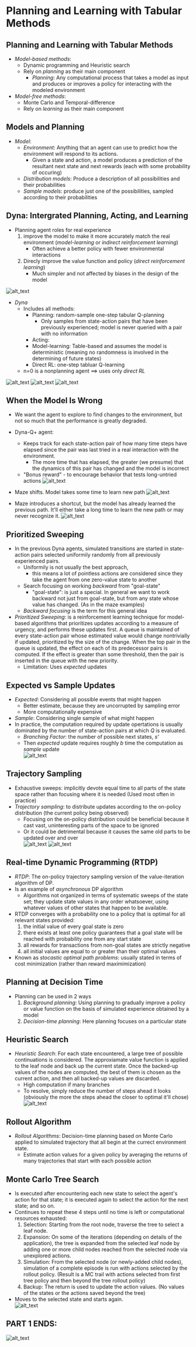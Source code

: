 # __Planning and Learning with Tabular Methods__

## **Planning and Learning with Tabular Methods**
- *Model-based methods*: 
    - Dynamic programming and Heuristic search
    - Rely on *planning* as their main component
        - *Planning*: Any computational process that takes a model as input and produces or improves a policy for interacting with the modeled environment
- *Model-free methods*:
    - Monte Carlo and Temporal-difference
    - Rely on *learning*  as their main component

## **Models and Planning**
- *Model*:
    - *Environment*: Anything that an agent can use to predict how the environment will respond to its actions.
        - Given a state and action, a model produces a prediction of the resultant next state and next rewards (each with some probability of occuring)
    - *Distribution models*: Produce a description of all possibilities and their probabilities
    - *Sample models*: produce just one of the possibilities, sampled according to their probabilities 

## **Dyna: Intergrated Planning, Acting, and Learning**
- Planning agent roles for real experience
    1. improve the model to make it more accurately match the real environment (*model-learning* or *indirect reinforcement learning*)
        - Often achieve a better policy with fewer environmental interactions
    2. Direcly improve the value function and policy (*direct reinforcement learning*)
        - Much simpler and not affected by biases in the design of the model<br>

![alt_text](..\images\direct-rl.JPG 'image')

- *Dyna*
    - Includes all methods:
        - Planning: random-sample one-step tabular Q-planning
            - Only samples from state-action pairs that have been previously experienced; model is never queried with a pair with no information
        - Acting: 
        - Model-learning: Table-based and assumes the model is deterministic (meaning no randomness is involved in the determining of future states)
        - Direct RL: one-step tabluar Q-learning
    - n=0 is a nonplanning agent ==> uses only *direct RL*

![alt_text](..\images\dyna-Q.JPG 'image')
![alt_text](..\images\dyna-q-example.JPG 'image')
![alt_text](..\images\dyna-q-example-explained.JPG 'image')

## **When the Model Is Wrong**
- We want the agent to explore to find changes to the environment, but not so much that the performance is greatly degraded.
- Dyna-Q+ agent:
    - Keeps track for each state-action pair of how many time steps have elapsed since the pair was last tried in a real interaction with the environment.
        - The more time that has elapsed, the greater (we presume) that the dynamics of this pair has changed and the model is incorrect
    - "Bonus reward" - to encourage behavior that tests long-untried actions
    ![alt_text](..\images\bonus-reward.JPG 'image')

- Maze shifts. Model takes some time to learn new path
![alt_text](..\images\change-in-env.JPG 'image')

- Maze introduces a shortcut, but the model has already learned the previous path. It'll either take a long time to learn the new path or may never recognize it.
![alt_text](..\images\change-in-env-shortcut.JPG 'image')


## **Prioritized Sweeping**
- In the previous Dyna agents, simulated transitions are started in state-action pairs selected uniformily randomly from all previously experienced pairs.
    - Uniformily is not usually the best approach,
        - this means a lot of pointless actions are considered since they take the agent from one zero-value state to another
    - Search focusing on working *backward* from "goal-state"
        - "goal-state": is just a special. In general we want to work backward not just from goal-state, but from any state whose value has changed. (As in the maze examples)
    - *Backward focusing* is the term for this general idea
- *Prioritized Sweeping*: is a reinforcement learning technique for model-based algorithms that prioritizes updates according to a measure of urgency, and performs these updates first. A queue is maintained of every state-action pair whose estimated value would change nontrivially if updated, prioritized by the size of the change. When the top pair in the queue is updated, the effect on each of its predecessor pairs is computed. If the effect is greater than some threshold, then the pair is inserted in the queue with the new priority.
    - Limitation: Uses *expected* updates

## **Expected vs Sample Updates**
- *Expected*: Considering all possible events that might happen
    - Better estimate, because they are uncorrupted by sampling error
    - More computationally expensive
- *Sample*: Considering single sample of what might happen
- In practice, the computation required by update opertations is usually dominated by the number of state-action pairs at which *Q* is evaluated.
    - *Branching Factor*: the number of possible next states, *s'*
    - Then *expected* update requires roughly *b* time the computation as *sample* update <br>
    ![alt_text](..\images\expected-vs-sample.JPG 'image')

## **Trajectory Sampling**
- Exhaustive sweeps: implicitly devote equal time to all parts of the state space rather than focusing where it is needed (Used most often in practice)
- *Trajectory sampling*: to distribute updates according to the on-policy distribution (the current policy being observed)
    - Focusing on the on-policy distribution could be beneficial because it cast vast, uninteresting parts of the space to be ignored
    - Or it could be detrimental because it causes the same old parts to be updated over and over <br>
    ![alt_text](..\images\on-policy-vs-uniform.JPG 'image')
    ![alt_text](..\images\on-policy-vs-uniform-v2.JPG 'image')

## **Real-time Dynamic Programming (RTDP)**
- *RTDP*: The on-policy trajectory sampling version of the value-iteration algorithm of DP.
- Is an example of *asynchronous* DP algorithm
    - Algorithms not organized in terms of systematic sweeps of the state set; they update state values in any order whatsoever, using whatever values of other states that happen to be available.
- RTDP converges with a probability one to a policy that is optimal for all relevant states provided:
    1. the initial value of every goal state is zero
    2. there exists at least one policy guarantees that a goal state will be reached with probability one from any start state
    3. all rewards for transactions from non-goal states are strictly negative
    4. all initial values are equal to or greater than their optimal values
- Known as *stocastic optimal path problems*: usually stated in terms of cost minimization (rather than reward maximimization)

## **Planning at Decision Time**
- Planning can be used in 2 ways
    1. *Background planning*: Using planning to gradually improve a policy or value function on the basis of simulated experience obtained by a model
    2. *Decision-time planning*: Here planning focuses on a particular state

## **Heuristic Search**
- *Heuristic Search*: For each state encountered, a large tree of possible continuations is considered. The approxiamate value function is applied to the leaf node and back up the current state. Once the backed-up values of the nodes are computed, the best of them is chosen as the current action, and then all backed-up values are discarded.
    - High computation if many branches
    - To resolve, simply reduce the number of steps ahead it looks (obviously the more the steps ahead the closer to optimal it'll chose) <br>
    ![alt_text](..\images\heuristic-search.JPG 'image')

## **Rollout Algorithm**
- *Rollout Algorithms*: Decision-time planning based on Monte Carlo applied to simulated trajectory that all begin at the currect environment state.
    - Estimate action values for a given policy by averaging the returns of many trajectories that start with each possible action

## **Monte Carlo Tree Search**
- Is executed after encountering each new state to select the agent's action for that state; it is executed again to select the action for the next state; and so on.
- Continues to repeat these 4 steps until no time is left or computational resources exhausted:
    1. Selection: Starting from the root node, traverse the tree to select a leaf node.
    2. Expansion: On some of the iterations (depending on details of the application), the tree is expanded from the selected leaf node by adding one or more child nodes reached from the selected node via unexplored actions.
    3. Simulation: From the selected node (or newly-added child nodes), simulation of a complete episode is run with actions selected by the rollout policy. (Result is a MC trail with actions selected from first tree policy and then beyond the tree rollout policy)
    4. Backup: The return is used to update the action values. (No values of the states or the actions saved beyond the tree)
- Moves to the selected state and starts again. <br>
![alt_text](..\images\mc-tree-search.JPG 'image')


## **PART 1 ENDS:**

![alt_text](..\images\part-1-diagram.JPG 'image')